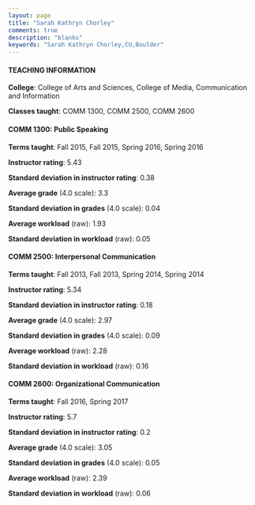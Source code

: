 ```yaml
---
layout: page
title: "Sarah Kathryn Chorley" 
comments: true
description: "blanks"
keywords: "Sarah Kathryn Chorley,CU,Boulder"
---
```

<head>
<script src="https://ajax.googleapis.com/ajax/libs/jquery/2.1.3/jquery.min.js"></script>
<script src="https://dl.dropboxusercontent.com/s/pc42nxpaw1ea4o9/highcharts.js?dl=0"></script>
<!-- <script src="../assets/js/highcharts.js"></script> -->
<style type="text/css">@font-face {
	font-family: "Bebas Neue";
	src: url(https://www.filehosting.org/file/details/544349/BebasNeue Regular.otf) format("opentype");
	}
	h1.Bebas { 
		font-family: "Bebas Neue", Verdana, Tahoma;
	}
</style>
</head>
	   
#### TEACHING INFORMATION

**College**: College of Arts and Sciences, College of Media, Communication and Information

**Classes taught**: COMM 1300, COMM 2500, COMM 2600

#### COMM 1300: Public Speaking

**Terms taught**: Fall 2015, Fall 2015, Spring 2016, Spring 2016

**Instructor rating**: 5.43

**Standard deviation in instructor rating**: 0.38

**Average grade** (4.0 scale): 3.3

**Standard deviation in grades** (4.0 scale): 0.04

**Average workload** (raw): 1.93

**Standard deviation in workload** (raw): 0.05

#### COMM 2500: Interpersonal Communication

**Terms taught**: Fall 2013, Fall 2013, Spring 2014, Spring 2014

**Instructor rating**: 5.34

**Standard deviation in instructor rating**: 0.18

**Average grade** (4.0 scale): 2.97

**Standard deviation in grades** (4.0 scale): 0.09

**Average workload** (raw): 2.28

**Standard deviation in workload** (raw): 0.16

#### COMM 2600: Organizational Communication

**Terms taught**: Fall 2016, Spring 2017

**Instructor rating**: 5.7

**Standard deviation in instructor rating**: 0.2

**Average grade** (4.0 scale): 3.05

**Standard deviation in grades** (4.0 scale): 0.05

**Average workload** (raw): 2.39

**Standard deviation in workload** (raw): 0.06

